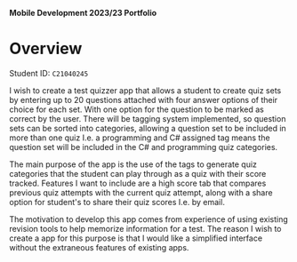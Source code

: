 **Mobile Development 2023/23 Portfolio**
# Overview

Student ID: `C21040245`

I wish to create a test quizzer app that allows a student to create quiz sets by entering up to 20 
questions attached with four answer options of their choice for each set. With one option for the
question to be marked as correct by the user. There will be tagging system implemented, 
so question sets can be sorted into categories, allowing a question set to be included in more than
one quiz I.e. a programming and C# assigned tag means the question set will be included in the C# 
and programming quiz categories. 

The main purpose of the app is the use of the tags to generate quiz categories that the student can
play through as a quiz with their score tracked. Features I want to include are a high score 
tab that compares previous quiz attempts with the current quiz attempt, along with a share option for 
student's to share their quiz scores I.e. by email.

The motivation to develop this app comes from experience of using existing revision tools to help
memorize information for a test. The reason I wish to create a app for this purpose 
is that I would like a simplified interface without the extraneous features of existing apps. 